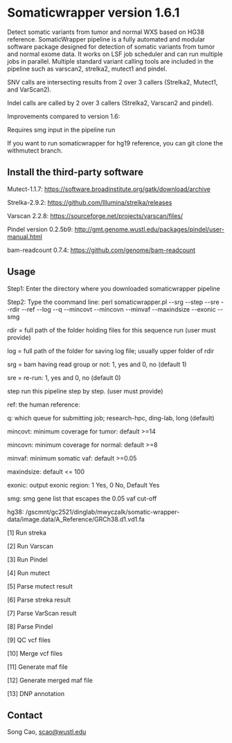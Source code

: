 
# Somaticwrapper version 1.6.1 #

Detect somatic variants from tumor and normal WXS based on HG38 reference. SomaticWrapper pipeline is a fully automated and modular software package designed for detection of somatic variants from tumor and normal exome data. It works on LSF job scheduler and can run multiple jobs in parallel. Multiple standard variant calling tools are included in the pipeline such as varscan2, strelka2, mutect1 and pindel. 

SNV calls are intersecting results from 2 over 3 callers (Strelka2, Mutect1, and VarScan2).

Indel calls are called by 2 over 3 callers (Strelka2, Varscan2 and pindel). 

Improvements compared to version 1.6:

Requires smg input in the pipeline run

If you want to run somaticwrapper for hg19 reference, you can git clone the withmutect branch. 

## Install the third-party software ##

Mutect-1.1.7: https://software.broadinstitute.org/gatk/download/archive

Strelka-2.9.2: https://github.com/Illumina/strelka/releases

Varscan 2.2.8: https://sourceforge.net/projects/varscan/files/

Pindel version 0.2.5b9: http://gmt.genome.wustl.edu/packages/pindel/user-manual.html

bam-readcount 0.7.4: https://github.com/genome/bam-readcount 

## Usage ##

Step1: Enter the directory where you downloaded somaticwrapper pipeline 

Step2: Type the coommand line: perl somaticwrapper.pl  --srg --step --sre --rdir --ref --log --q --mincovt --mincovn --minvaf --maxindsize --exonic --smg

rdir = full path of the folder holding files for this sequence run (user must provide)

log = full path of the folder for saving log file; usually upper folder of rdir

srg = bam having read group or not: 1, yes and 0, no (default 1)

sre = re-run: 1, yes and 0, no  (default 0)

step run this pipeline step by step. (user must provide)

ref: the human reference: 

q: which queue for submitting job; research-hpc, ding-lab, long (default)

mincovt: minimum coverage for tumor: default >=14

mincovn: minimum coverage for normal: default >=8

minvaf: minimum somatic vaf: default >=0.05

maxindsize: default <= 100

exonic: output exonic region: 1 Yes, 0 No, Default Yes

smg: smg gene list that escapes the 0.05 vaf cut-off

hg38: /gscmnt/gc2521/dinglab/mwyczalk/somatic-wrapper-data/image.data/A_Reference/GRCh38.d1.vd1.fa


[1]  Run streka 

[2]  Run Varscan 

[3]  Run Pindel 

[4]  Run mutect 

[5]  Parse mutect result 

[6]  Parse streka result 

[7]  Parse VarScan result 

[8]  Parse Pindel 

[9] QC vcf files

[10]  Merge vcf files   

[11] Generate maf file  

[12] Generate merged maf file 

[13] DNP annotation


## Contact ##

Song Cao, scao@wustl.edu 
